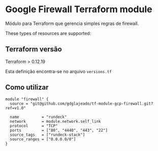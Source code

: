 # Google Firewall Terraform module

Módulo para Terraform que gerencia simples regras de firewall.

These types of resources are supported:

## Terraform versão

Terraform > 0.12.19

Esta definição encontra-se no arquivo `versions.tf`

## Como utilizar

```hcl
module "firewall" {
  source = "git@github.com/gdglajeado/tf-module-gcp-firewall.git?ref=v1.0"

  name          = "rundeck"
  network       = module.network.self_link
  protocol      = "TCP"
  ports         = ["80", "4440", "443", "22"]
  source_tags   = ["rundeck-stack"]
  source_ranges = ["0.0.0.0/0"]
}
```